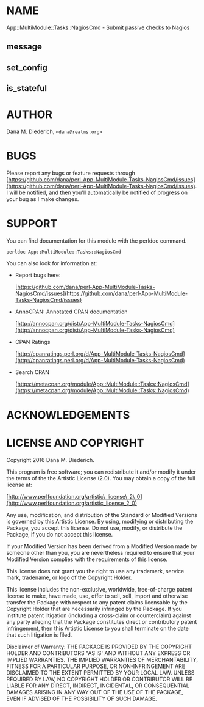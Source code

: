 # NAME

App::MultiModule::Tasks::NagiosCmd - Submit passive checks to Nagios

## message

## set\_config

## is\_stateful

# AUTHOR

Dana M. Diederich, `<dana@realms.org>`

# BUGS

Please report any bugs or feature requests through [https://github.com/dana/perl-App-MultiModule-Tasks-NagiosCmd/issues](https://github.com/dana/perl-App-MultiModule-Tasks-NagiosCmd/issues).  I will be notified, and then you'll
automatically be notified of progress on your bug as I make changes.

# SUPPORT

You can find documentation for this module with the perldoc command.

    perldoc App::MultiModule::Tasks::NagiosCmd

You can also look for information at:

- Report bugs here:

    [https://github.com/dana/perl-App-MultiModule-Tasks-NagiosCmd/issues](https://github.com/dana/perl-App-MultiModule-Tasks-NagiosCmd/issues)

- AnnoCPAN: Annotated CPAN documentation

    [http://annocpan.org/dist/App-MultiModule-Tasks-NagiosCmd](http://annocpan.org/dist/App-MultiModule-Tasks-NagiosCmd)

- CPAN Ratings

    [http://cpanratings.perl.org/d/App-MultiModule-Tasks-NagiosCmd](http://cpanratings.perl.org/d/App-MultiModule-Tasks-NagiosCmd)

- Search CPAN

    [https://metacpan.org/module/App::MultiModule::Tasks::NagiosCmd](https://metacpan.org/module/App::MultiModule::Tasks::NagiosCmd)

# ACKNOWLEDGEMENTS

# LICENSE AND COPYRIGHT

Copyright 2016 Dana M. Diederich.

This program is free software; you can redistribute it and/or modify it
under the terms of the the Artistic License (2.0). You may obtain a
copy of the full license at:

[http://www.perlfoundation.org/artistic\_license\_2\_0](http://www.perlfoundation.org/artistic_license_2_0)

Any use, modification, and distribution of the Standard or Modified
Versions is governed by this Artistic License. By using, modifying or
distributing the Package, you accept this license. Do not use, modify,
or distribute the Package, if you do not accept this license.

If your Modified Version has been derived from a Modified Version made
by someone other than you, you are nevertheless required to ensure that
your Modified Version complies with the requirements of this license.

This license does not grant you the right to use any trademark, service
mark, tradename, or logo of the Copyright Holder.

This license includes the non-exclusive, worldwide, free-of-charge
patent license to make, have made, use, offer to sell, sell, import and
otherwise transfer the Package with respect to any patent claims
licensable by the Copyright Holder that are necessarily infringed by the
Package. If you institute patent litigation (including a cross-claim or
counterclaim) against any party alleging that the Package constitutes
direct or contributory patent infringement, then this Artistic License
to you shall terminate on the date that such litigation is filed.

Disclaimer of Warranty: THE PACKAGE IS PROVIDED BY THE COPYRIGHT HOLDER
AND CONTRIBUTORS "AS IS' AND WITHOUT ANY EXPRESS OR IMPLIED WARRANTIES.
THE IMPLIED WARRANTIES OF MERCHANTABILITY, FITNESS FOR A PARTICULAR
PURPOSE, OR NON-INFRINGEMENT ARE DISCLAIMED TO THE EXTENT PERMITTED BY
YOUR LOCAL LAW. UNLESS REQUIRED BY LAW, NO COPYRIGHT HOLDER OR
CONTRIBUTOR WILL BE LIABLE FOR ANY DIRECT, INDIRECT, INCIDENTAL, OR
CONSEQUENTIAL DAMAGES ARISING IN ANY WAY OUT OF THE USE OF THE PACKAGE,
EVEN IF ADVISED OF THE POSSIBILITY OF SUCH DAMAGE.
